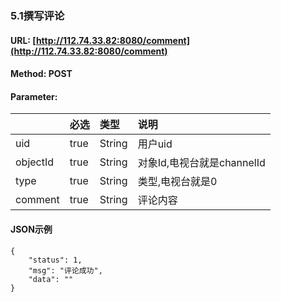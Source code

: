 ### 5.1撰写评论

#### URL: [http://112.74.33.82:8080/comment](http://112.74.33.82:8080/comment)

#### Method: POST

#### Parameter:

|  | 必选 | 类型 | 说明 |
| :--- | :--- | :--- | :--- |
| uid | true | String | 用户uid |
| objectId | true | String | 对象Id,电视台就是channelId |
| type | true | String | 类型,电视台就是0 |
| comment | true | String | 评论内容 |

#### JSON示例

```
{
    "status": 1,
    "msg": "评论成功",
    "data": ""
}
```



